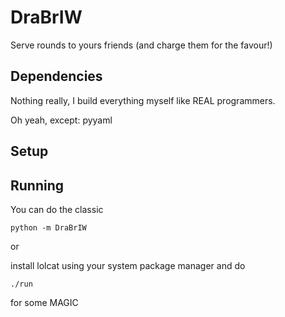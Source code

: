# DraBrIW

Serve rounds to yours friends (and charge them for the favour!)

## Dependencies

Nothing really, I build everything myself like REAL programmers.

Oh yeah, except:
pyyaml


## Setup


## Running

You can do the classic
```
python -m DraBrIW
```

or

install lolcat using your system package manager and do
```
./run
```
for some MAGIC